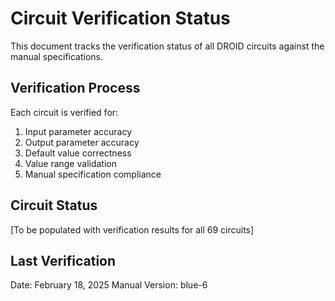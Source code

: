# Circuit Verification Status

This document tracks the verification status of all DROID circuits against the manual specifications.

## Verification Process
Each circuit is verified for:
1. Input parameter accuracy
2. Output parameter accuracy
3. Default value correctness
4. Value range validation
5. Manual specification compliance

## Circuit Status
[To be populated with verification results for all 69 circuits]

## Last Verification
Date: February 18, 2025
Manual Version: blue-6
